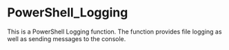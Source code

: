 # PowerShell_Logging

This is a PowerShell Logging function. The function provides file logging as well as sending messages to the console.
